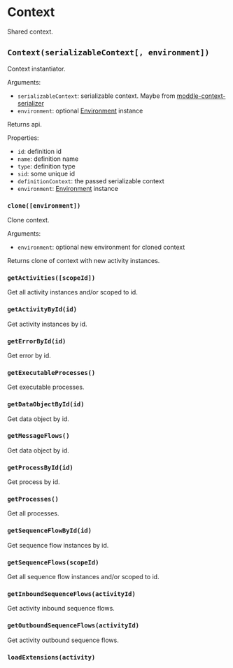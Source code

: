 Context
=======

Shared context.

## `Context(serializableContext[, environment])`

Context instantiator.

Arguments:
- `serializableContext`: serializable context. Maybe from [moddle-context-serializer](https://www.npmjs.com/package/moddle-context-serializer)
- `environment`: optional [Environment](/docs/Environment.md) instance

Returns api.

Properties:
- `id`: definition id
- `name`: definition name
- `type`: definition type
- `sid`: some unique id
- `definitionContext`: the passed serializable context
- `environment`: [Environment](/docs/Environment.md) instance

### `clone([environment])`

Clone context.

Arguments:
- `environment`: optional new environment for cloned context

Returns clone of context with new activity instances.

### `getActivities([scopeId])`

Get all activity instances and/or scoped to id.

### `getActivityById(id)`

Get activity instances by id.

### `getErrorById(id)`

Get error by id.

### `getExecutableProcesses()`

Get executable processes.

### `getDataObjectById(id)`

Get data object by id.

### `getMessageFlows()`

Get data object by id.

### `getProcessById(id)`

Get process by id.

### `getProcesses()`

Get all processes.

### `getSequenceFlowById(id)`

Get sequence flow instances by id.

### `getSequenceFlows(scopeId)`

Get all sequence flow instances and/or scoped to id.

### `getInboundSequenceFlows(activityId)`

Get activity inbound sequence flows.

### `getOutboundSequenceFlows(activityId)`

Get activity outbound sequence flows.

### `loadExtensions(activity)`
